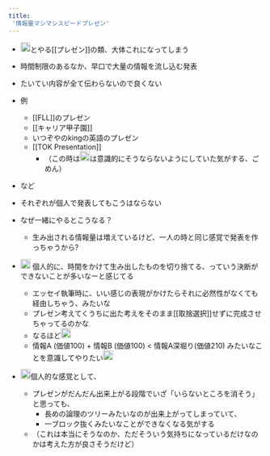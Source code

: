 ```yaml
---
title:
 '情報量マシマシスピードプレゼン'
---
```


- <img src='https://scrapbox.io/api/pages/blu3mo-public/axokxi/icon' alt='axokxi.icon' height="19.5"/>とやる[[プレゼン]]の類、大体これになってしまう

- 時間制限のあるなか、早口で大量の情報を流し込む発表
- たいてい内容が全て伝わらないので良くない

- 例
    - [[FLL]]のプレゼン
    - [[キャリア甲子園]]
    - いつぞやのkingの英語のプレゼン
    - [[TOK Presentation]]
        - （この時は<img src='https://scrapbox.io/api/pages/blu3mo-public/axokxi/icon' alt='axokxi.icon' height="19.5"/>は意識的にそうならないようにしていた気がする、ごめん）
- など

- それぞれが個人で発表してもこうはならない
- なぜ一緒にやるとこうなる？
    - 生み出される情報量は増えているけど、一人の時と同じ感覚で発表を作っちゃうから?

- <img src='https://scrapbox.io/api/pages/blu3mo-public/axokxi/icon' alt='axokxi.icon' height="19.5"/> 個人的に、時間をかけて生み出したものを切り捨てる、っていう決断ができないことが多いなーと感じてる
    - エッセイ執筆時に、いい感じの表現がかけたらそれに必然性がなくても経由しちゃう、みたいな
    - プレゼン考えてくうちに出た考えをそのまま[[取捨選択]]せずに完成させちゃってるのかな
    - なるほど<img src='https://scrapbox.io/api/pages/blu3mo-public/blu3mo/icon' alt='blu3mo.icon' height="19.5"/>
    - 情報A (価値100) + 情報B (価値100) < 情報A深堀り(価値210) みたいなことを意識してやりたい<img src='https://scrapbox.io/api/pages/blu3mo-public/axokxi/icon' alt='axokxi.icon' height="19.5"/>
- <img src='https://scrapbox.io/api/pages/blu3mo-public/blu3mo/icon' alt='blu3mo.icon' height="19.5"/>個人的な感覚として、
    - プレゼンがだんだん出来上がる段階でいざ「いらないところを消そう」と思っても、
        - 長めの論理のツリーみたいなのが出来上がってしまっていて、
        - 一ブロック抜くみたいなことができなくなる気がする
    - （これは本当にそうなのか、ただそういう気持ちになっているだけなのかは考えた方が良さそうだけど）

